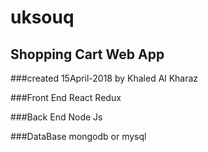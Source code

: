# uksouq
## Shopping Cart Web App 
###created 15April-2018 by Khaled Al Kharaz 

###Front End
React 
Redux

###Back End
Node Js

###DataBase
mongodb or mysql


